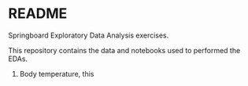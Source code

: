 # README
Springboard Exploratory Data Analysis exercises.

This repository contains the data and notebooks used to performed the EDAs.

1. Body temperature, this

